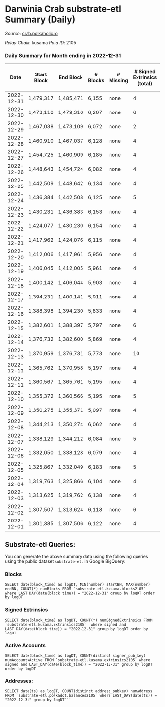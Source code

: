 # Darwinia Crab substrate-etl Summary (Daily)

_Source_: [crab.polkaholic.io](https://crab.polkaholic.io)

*Relay Chain*: kusama
*Para ID*: 2105



### Daily Summary for Month ending in 2022-12-31


| Date | Start Block | End Block | # Blocks | # Missing | # Signed Extrinsics (total) | # Active Accounts | # Addresses with Balances | # Events | # Transfers | # XCM Transfers In | # XCM Transfers Out |
| ---- | ----------- | --------- | -------- | --------- | --------------------------- | ----------------- | ------------------------- | -------- | ----------- | ------------------ | ------------------- |
| 2022-12-31 | 1,479,317 | 1,485,471 | 6,155 | none  | 4 | 1 | 52 | 12,330 |   |   |   |
| 2022-12-30 | 1,473,110 | 1,479,316 | 6,207 | none  | 6 | 1 | 52 | 12,441 |   |   |   |
| 2022-12-29 | 1,467,038 | 1,473,109 | 6,072 | none  | 2 | 1 | 52 | 12,155 |   |   |   |
| 2022-12-28 | 1,460,910 | 1,467,037 | 6,128 | none  | 4 | 1 | 52 | 12,276 |   |   |   |
| 2022-12-27 | 1,454,725 | 1,460,909 | 6,185 | none  | 4 | 1 | 52 | 12,389 |   |   |   |
| 2022-12-26 | 1,448,643 | 1,454,724 | 6,082 | none  | 4 | 1 | 52 | 12,184 |   |   |   |
| 2022-12-25 | 1,442,509 | 1,448,642 | 6,134 | none  | 4 | 1 | 52 | 12,287 |   |   |   |
| 2022-12-24 | 1,436,384 | 1,442,508 | 6,125 | none  | 5 | 1 | 52 | 12,340 | 66 ($0.06) |   |   |
| 2022-12-23 | 1,430,231 | 1,436,383 | 6,153 | none  | 4 | 1 | 52 | 12,329 |   |   |   |
| 2022-12-22 | 1,424,077 | 1,430,230 | 6,154 | none  | 4 | 1 | 52 | 12,327 |   |   |   |
| 2022-12-21 | 1,417,962 | 1,424,076 | 6,115 | none  | 4 | 1 |  | 12,250 |   |   |   |
| 2022-12-20 | 1,412,006 | 1,417,961 | 5,956 | none  | 4 | 1 | 52 | 11,931 |   |   |   |
| 2022-12-19 | 1,406,045 | 1,412,005 | 5,961 | none  | 4 | 1 | 52 | 11,941 |   |   |   |
| 2022-12-18 | 1,400,142 | 1,406,044 | 5,903 | none  | 4 | 1 | 52 | 11,826 |   |   |   |
| 2022-12-17 | 1,394,231 | 1,400,141 | 5,911 | none  | 4 | 1 | 52 | 11,841 |   |   |   |
| 2022-12-16 | 1,388,398 | 1,394,230 | 5,833 | none  | 4 | 1 | 52 | 11,685 |   |   |   |
| 2022-12-15 | 1,382,601 | 1,388,397 | 5,797 | none  | 6 | 3 | 52 | 11,713 | 85 ($0.003) |   |   |
| 2022-12-14 | 1,376,732 | 1,382,600 | 5,869 | none  | 4 | 1 | 52 | 11,758 |   |   |   |
| 2022-12-13 | 1,370,959 | 1,376,731 | 5,773 | none  | 10 | 2 | 52 | 11,675 | 78 ($0.14) |   |   |
| 2022-12-12 | 1,365,762 | 1,370,958 | 5,197 | none  | 4 | 1 | 52 | 10,413 |   |   |   |
| 2022-12-11 | 1,360,567 | 1,365,761 | 5,195 | none  | 4 | 1 | 52 | 10,409 |   |   |   |
| 2022-12-10 | 1,355,372 | 1,360,566 | 5,195 | none  | 5 | 1 | 52 | 10,479 | 66 ($0.06) |   |   |
| 2022-12-09 | 1,350,275 | 1,355,371 | 5,097 | none  | 4 | 1 | 52 | 10,212 |   |   |   |
| 2022-12-08 | 1,344,213 | 1,350,274 | 6,062 | none  | 4 | 1 | 52 | 12,144 |   |   |   |
| 2022-12-07 | 1,338,129 | 1,344,212 | 6,084 | none  | 5 | 1 | 52 | 12,257 | 66 ($0.06) |   |   |
| 2022-12-06 | 1,332,050 | 1,338,128 | 6,079 | none  | 4 | 1 | 52 | 12,177 |   |   |   |
| 2022-12-05 | 1,325,867 | 1,332,049 | 6,183 | none  | 5 | 1 | 52 | 12,456 | 66 ($0.06) |   |   |
| 2022-12-04 | 1,319,763 | 1,325,866 | 6,104 | none  | 4 | 1 | 52 | 12,227 |   |   |   |
| 2022-12-03 | 1,313,625 | 1,319,762 | 6,138 | none  | 4 | 1 | 52 | 12,296 |   |   |   |
| 2022-12-02 | 1,307,507 | 1,313,624 | 6,118 | none  | 6 | 2 | 52 | 12,348 | 73 ($0.12) | 2 ($0.02) | 2 ($0.10) |
| 2022-12-01 | 1,301,385 | 1,307,506 | 6,122 | none  | 4 | 1 | 52 | 12,264 |   |   |   |

## Substrate-etl Queries:
You can generate the above summary data using the following queries using the public dataset `substrate-etl` in Google BigQuery:


### Blocks
```
SELECT date(block_time) as logDT, MIN(number) startBN, MAX(number) endBN, COUNT(*) numBlocks FROM `substrate-etl.kusama.blocks2105`  where LAST_DAY(date(block_time)) = "2022-12-31" group by logDT order by logDT
```


### Signed Extrinsics
```
SELECT date(block_time) as logDT, COUNT(*) numSignedExtrinsics FROM `substrate-etl.kusama.extrinsics2105`  where signed and LAST_DAY(date(block_time)) = "2022-12-31" group by logDT order by logDT
```


### Active Accounts
```
SELECT date(block_time) as logDT, COUNT(distinct signer_pub_key) numAccountsActive FROM `substrate-etl.kusama.extrinsics2105` where signed and LAST_DAY(date(block_time)) = "2022-12-31" group by logDT order by logDT
```


### Addresses:
```
SELECT date(ts) as logDT, COUNT(distinct address_pubkey) numAddress FROM `substrate-etl.polkadot.balances2105` where LAST_DAY(date(ts)) = "2022-12-31" group by logDT```

